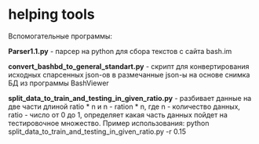# helping tools

Вспомогательные программы:

__Parser1.1.py__ - парсер на python для сбора текстов с сайта bash.im

__convert_bashbd_to_general_standart.py__ - скрипт для конвертирования исходных спарсенных json-ов в размечанные json-ы на основе снимка БД из программы BashViewer

__split_data_to_train_and_testing_in_given_ratio.py__ - разбивает данные на две части длиной ratio * n и n - ration * n, где n - количество данных, ratio - число от 0 до 1, определяет какая часть 
данных пойдет на тестировочное множество. Пример использования: python split_data_to_train_and_testing_in_given_ratio.py -r 0.15


